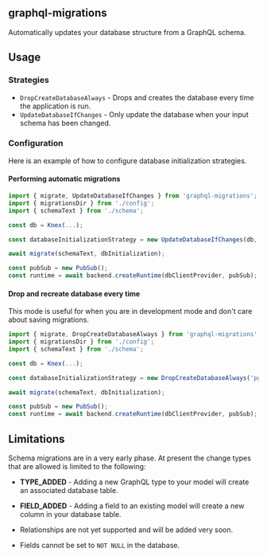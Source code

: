 ## graphql-migrations

Automatically updates your database structure from a GraphQL schema.

## Usage

### Strategies

- `DropCreateDatabaseAlways` - Drops and creates the database every time the application is run.
- `UpdateDatabaseIfChanges` - Only update the database when your input schema has been changed.

### Configuration

Here is an example of how to configure database initialization strategies.

#### Performing automatic migrations

```ts
import { migrate, UpdateDatabaseIfChanges } from 'graphql-migrations';
import { migrationsDir } from './config';
import { schemaText } from './schema';

const db = Knex(...);

const databaseInitializationStrategy = new UpdateDatabaseIfChanges(db, migrationsDir);

await migrate(schemaText, dbInitialization);

const pubSub = new PubSub();
const runtime = await backend.createRuntime(dbClientProvider, pubSub);
```

#### Drop and recreate database every time

This mode is useful for when you are in development mode and don't care about saving migrations.

```ts
import { migrate, DropCreateDatabaseAlways } from 'graphql-migrations';
import { migrationsDir } from './config';
import { schemaText } from './schema';

const db = Knex(...);

const databaseInitializationStrategy = new DropCreateDatabaseAlways('pg', db);

await migrate(schemaText, dbInitialization);

const pubSub = new PubSub();
const runtime = await backend.createRuntime(dbClientProvider, pubSub);
```

## Limitations

Schema migrations are in a very early phase. At present the change types that are allowed is limited to the following:

- **TYPE_ADDED** - Adding a new GraphQL type to your model will create an associated database table.
- **FIELD_ADDED** - Adding a field to an existing model will create a new column in your database table.

- Relationships are not yet supported and will be added very soon.
- Fields cannot be set to `NOT NULL` in the database.
